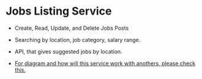# Jobs Listing Service

* Create, Read, Update, and Delete Jobs Posts
* Searching by location, job category, salary range.
* API, that gives suggested jobs by location.

* [For diagram and how will this service work with anothers, please check this.](https://i.imgur.com/u2xMrN3.png)
